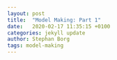 ```yaml
---
layout: post
title:  "Model Making: Part 1"
date:   2020-02-17 11:35:15 +0100
categories: jekyll update
author: Stephan Borg
tags: model-making
---
```


<!--## What is Prusa?

## Why Prusa?

I also had some experience using the machine, while building Malta International Airport Model.

## The assembly:
The printer is delivered in a box as a kit, and needs assembly. There are options to purchase it fully assembled, however it costs more. It is also a nice way to start understanding the printer.

It took a full-day to assemble, and you do need to assemble every little detail, including the extruder.

Here are some photographs during the built, taken every time the manual suggests taking Haribo Bears! (Included in the package)

I do not have photographs for the last steps, which included the assembly of electrical equipment.

After assembly, it only needed a calibration and started printing immediately.

Should you purchase one, I suggest that the first thing you'll print is parts for the printer itself. Some things may break (very unlikely to damage, but still good to have some extra parts). Attention: printing the extruder parts you will need PETG-BLACK and ideally from PRUSAMENT. I read this quite at a late stage, and I had already started printing my parts in PETG-GRAY. I selected the PETG-GRAY as I would keep a record for the parts that have been replaced, if any.-->